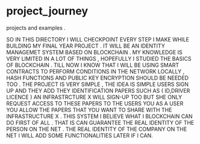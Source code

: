 # project_journey
projects and examples . 
 
SO IN THIS DIRECTORY I WILL CHECKPOINT EVERY STEP I MAKE WHILE BUILDING MY FINAL YEAR PROJECT . IT WILL BE AN IDENTITY MANAGEMET SYSTEM BASED ON BLOCKCHAIN .
MY KNOWLEDGE IS VERY LIMITED IN A LOT OF THINGS , HOPEFULLY I STUDIED THE BASICS OF BLOCKCHAIN . TILL NOW I KNOW THAT I WILL BE USING SMART CONTRACTS TO PERFORM 
CONDITIONS IN THE NETWORK LOCALLY , HASH FUNCTIONS AND PUBLIC KEY ENCRYPTION SHOULD BE NEEDED TOO . 
THE PROJECT IS VERY SIMPLE , THE IDEA IS SIMPLE USERS SIGN UP AND THEY ADD THEY IDENTIFICATION PAPERS SUCH AS ( ID,DRIVER LICENCE )
AN INFRASTRCTURE X WILL SIGN-UP TOO BUT SHE ONLY REQUEST ACCESS TO THESE PAPERS TO THE USERS
YOU AS A USER YOU ALLOW THE PAPERS THAT YOU WANT TO SHARE WITH THE INFRASTRUCTURE X . 
THIS SYSTEM I BELIEVE WHAT I BLOCKCHAIN CAN DO FIRST OF ALL . THAT IS CAN GUARANTEE THE REAL IDENTITY OF THE PERSON ON THE NET . THE REAL IDENTITY OF THE COMPANY 
ON THE NET 
I WILL ADD SOME FUNCTIONALITIES LATER IF I CAN.
